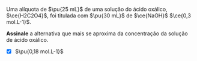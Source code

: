 Uma alíquota de $\pu{25 mL}$ de uma solução do ácido oxálico, $\ce{H2C2O4}$, foi titulada com $\pu{30 mL}$ de $\ce{NaOH}$ $\ce{0,3 mol.L-1}$.

**Assinale** a alternativa que mais se aproxima da concentração da solução de ácido oxálico.

- [x] $\pu{0,18 mol.L-1}$

